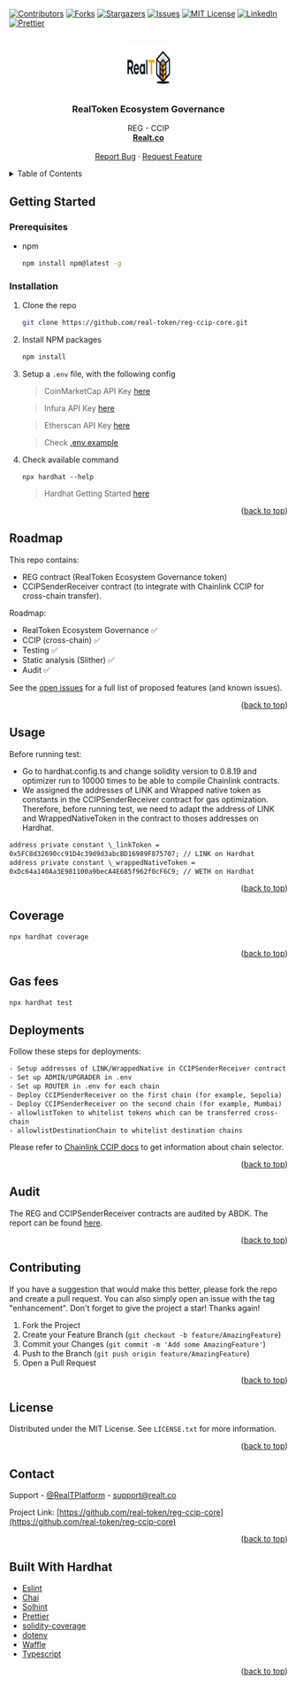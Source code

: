 <div id="top"></div>

[![Contributors][contributors-shield]][contributors-url]
[![Forks][forks-shield]][forks-url]
[![Stargazers][stars-shield]][stars-url]
[![Issues][issues-shield]][issues-url]
[![MIT License][license-shield]][license-url]
[![LinkedIn][linkedin-shield]][linkedin-url]
[![Prettier](https://img.shields.io/badge/code_style-prettier-ff69b4.svg?style=flat-square)](https://github.com/prettier/prettier)

<!-- PROJECT LOGO -->
<br />
<div align="center" id="about-the-project">
  <a href="https://github.com/real-token/reg-ccip-core">
    <img src="images/logo.svg" alt="Logo" width="80" height="80">
  </a>

<h3 align="center">RealToken Ecosystem Governance</h3>

  <p align="center">
    REG - CCIP
    <br />
    <a href="https://realt.co/"><strong>Realt.co</strong></a>
    <br />
    <br />
    <a href="https://github.com/real-token/reg-ccip-core/issues">Report Bug</a>
    ·
    <a href="https://github.com/real-token/reg-ccip-core/issues">Request Feature</a>
  </p>
</div>

<!-- TABLE OF CONTENTS -->
<details>
  <summary>Table of Contents</summary>
  <ol>
    <li>
      <a href="#about-the-project">About The Project</a>
    </li>
    <li>
      <a href="#getting-started">Getting Started</a>
      <ul>
        <li><a href="#prerequisites">Prerequisites</a></li>
        <li><a href="#installation">Installation</a></li>
      </ul>
    </li>
    <li><a href="#usage">Usage</a></li>
    <li><a href="#roadmap">Roadmap</a></li>
    <li><a href="#contributing">Contributing</a></li>
    <li><a href="#license">License</a></li>
    <li><a href="#contact">Contact</a></li>
    <li><a href="#built-with-hardhat">Built With Hardhat</a></li>
  </ol>
</details>

<!-- GETTING STARTED -->

## Getting Started

### Prerequisites

- npm
  ```sh
  npm install npm@latest -g
  ```

### Installation

1. Clone the repo
   ```sh
   git clone https://github.com/real-token/reg-ccip-core.git
   ```
2. Install NPM packages
   ```sh
   npm install
   ```
3. Setup a `.env` file, with the following config

   > CoinMarketCap API Key [here](https://coinmarketcap.com/api/pricing/)

   > Infura API Key [here](https://infura.io/pricing)

   > Etherscan API Key [here](https://etherscan.io/apis)

   > Check [.env.example](.env.example)

4. Check available command

   ```
   npx hardhat --help
   ```

   > Hardhat Getting Started [here](https://hardhat.org/getting-started#running-tasks)

<p align="right">(<a href="#top">back to top</a>)</p>

<!-- ROADMAP -->

## Roadmap

This repo contains:

- REG contract (RealToken Ecosystem Governance token)
- CCIPSenderReceiver contract (to integrate with Chainlink CCIP for cross-chain transfer).

Roadmap:

- RealToken Ecosystem Governance ✅
- CCIP (cross-chain) ✅
- Testing ✅
- Static analysis (Slither) ✅
- Audit ✅

See the [open issues](https://github.com/real-token/reg-ccip-core/issues) for a full list of proposed features (and known issues).

<p align="right">(<a href="#top">back to top</a>)</p>

<!-- USAGE EXAMPLES -->

## Usage

Before running test:

- Go to hardhat.config.ts and change solidity version to 0.8.19 and optimizer run to 10000 times to be able to compile Chainlink contracts.
- We assigned the addresses of LINK and Wrapped native token as constants in the CCIPSenderReceiver contract for gas optimization. Therefore, before running test, we need to adapt the address of LINK and WrappedNativeToken in the contract to thoses addresses on Hardhat.

```
address private constant \_linkToken =
0x5FC8d32690cc91D4c39d9d3abcBD16989F875707; // LINK on Hardhat
address private constant \_wrappedNativeToken =
0xDc64a140Aa3E981100a9becA4E685f962f0cF6C9; // WETH on Hardhat
```

<p align="right">(<a href="#top">back to top</a>)</p>

<!-- COVERAGE -->

## Coverage

```
npx hardhat coverage
```

<p align="right">(<a href="#top">back to top</a>)</p>

<!-- GAS FEES -->

## Gas fees

```
npx hardhat test
```

## Deployments

Follow these steps for deployments:

```
- Setup addresses of LINK/WrappedNative in CCIPSenderReceiver contract
- Set up ADMIN/UPGRADER in .env
- Set up ROUTER in .env for each chain
- Deploy CCIPSenderReceiver on the first chain (for example, Sepolia)
- Deploy CCIPSenderReceiver on the second chain (for example, Mumbai)
- allowlistToken to whitelist tokens which can be transferred cross-chain
- allowlistDestinationChain to whitelist destination chains
```

Please refer to [Chainlink CCIP docs](https://docs.chain.link/ccip/supported-networks) to get information about chain selector.

<p align="right">(<a href="#top">back to top</a>)</p>

<!-- AUDIT -->

## Audit

The REG and CCIPSenderReceiver contracts are audited by ABDK. The report can be found [here](./audit/ABDK_RealT_RegCcipCore_v_1_0.pdf).

<p align="right">(<a href="#top">back to top</a>)</p>

<!-- CONTRIBUTING -->

## Contributing

If you have a suggestion that would make this better, please fork the repo and create a pull request. You can also simply open an issue with the tag "enhancement".
Don't forget to give the project a star! Thanks again!

1. Fork the Project
2. Create your Feature Branch (`git checkout -b feature/AmazingFeature`)
3. Commit your Changes (`git commit -m 'Add some AmazingFeature'`)
4. Push to the Branch (`git push origin feature/AmazingFeature`)
5. Open a Pull Request

<p align="right">(<a href="#top">back to top</a>)</p>

<!-- LICENSE -->

## License

Distributed under the MIT License. See `LICENSE.txt` for more information.

<p align="right">(<a href="#top">back to top</a>)</p>

<!-- CONTACT -->

## Contact

Support - [@RealTPlatform](https://twitter.com/RealTPlatform) - support@realt.co

Project Link: [https://github.com/real-token/reg-ccip-core](https://github.com/real-token/reg-ccip-core)

<p align="right">(<a href="#top">back to top</a>)</p>

<!-- BUILD WITH HARDHAT -->

## Built With Hardhat

- [Eslint](https://eslint.org/)
- [Chai](https://www.chaijs.com/guide/)
- [Solhint](https://github.com/protofire/solhint)
- [Prettier](https://github.com/prettier/prettier)
- [solidity-coverage](https://github.com/sc-forks/solidity-coverage)
- [dotenv](https://www.npmjs.com/package/dotenv)
- [Waffle](https://getwaffle.io/)
- [Typescript](https://www.typescriptlang.org/)

<p align="right">(<a href="#top">back to top</a>)</p>

<!-- MARKDOWN LINKS & IMAGES -->

[contributors-shield]: https://img.shields.io/github/contributors/real-token/reg-ccip-core.svg?style=for-the-badge
[contributors-url]: https://github.com/real-token/reg-ccip-core/graphs/contributors
[forks-shield]: https://img.shields.io/github/forks/real-token/reg-ccip-core.svg?style=for-the-badge
[forks-url]: https://github.com/real-token/reg-ccip-core/network/members
[stars-shield]: https://img.shields.io/github/stars/real-token/reg-ccip-core.svg?style=for-the-badge
[stars-url]: https://github.com/real-token/reg-ccip-core/stargazers
[issues-shield]: https://img.shields.io/github/issues/real-token/reg-ccip-core.svg?style=for-the-badge
[issues-url]: https://github.com/real-token/reg-ccip-core/issues
[license-shield]: https://img.shields.io/github/license/real-token/reg-ccip-core.svg?style=for-the-badge
[license-url]: https://github.com/real-token/reg-ccip-core/blob/master/LICENSE.txt
[linkedin-shield]: https://img.shields.io/badge/-LinkedIn-black.svg?style=for-the-badge&logo=linkedin&colorB=555
[linkedin-url]: https://www.linkedin.com/company/realtplatform/
[product-screenshot]: images/screenshot.png
[use-template]: images/delete_me.png
[use-url]: https://github.com/real-token/reg-ccip-core/generate
